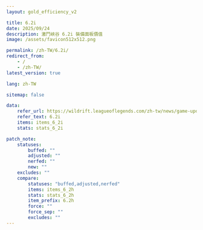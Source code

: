 ```yaml
---
layout: gold_efficiency_v2

title: 6.2i
date: 2025/09/24
description: 激鬥峽谷 6.2i 裝備面板價值
image: /assets/favicon512x512.png

permalink: /zh-TW/6.2i/
redirect_from:
    - /
    - /zh-TW/
latest_version: true

lang: zh-TW

sitemap: false

data:
    refer_url: https://wildrift.leagueoflegends.com/zh-tw/news/game-updates/wild-rift-patch-notes-6-2i/
    refer_text: 6.2i
    items: items_6_2i
    stats: stats_6_2i

patch_note:
    statuses:
        buffed: ""
        adjusted: ""
        nerfed: ""
        new: ""
    excludes: ""
    compare:
        statuses: "buffed,adjusted,nerfed"
        items: items_6_2h
        stats: stats_6_2h
        item_prefix: 6.2h
        force: ""
        force_sep: ""
        excludes: ""
---
```

